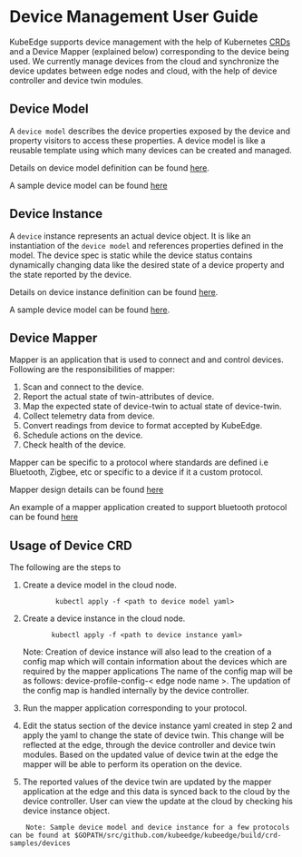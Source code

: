 # Device Management User Guide

KubeEdge supports device management with the help of Kubernetes [CRDs](https://kubernetes.io/docs/concepts/extend-kubernetes/api-extension/custom-resources/#customresourcedefinitions) and a Device Mapper (explained below) corresponding to the device being used.
We currently manage devices from the cloud and synchronize the device updates between edge nodes and cloud, with the help of device controller and device twin modules.


 ## Device Model

A `device model` describes the device properties exposed by the device and property visitors to access these properties. A device model is like a reusable template using which many devices can be created and managed.

Details on device model definition can be found [here](https://github.com/kubeedge/kubeedge/blob/master/docs/proposals/device-crd.md#device-model-type-definition).

A sample device model can be found [here](https://github.com/kubeedge/kubeedge/blob/master/docs/proposals/device-crd.md#device-model-sample)


## Device Instance

A `device` instance represents an actual device object. It is like an instantiation of the `device model` and references properties defined in the model. The device spec is static while the device status contains dynamically changing data like the desired state of a device property and the state reported by the device.

Details on device instance definition can be found [here](https://github.com/kubeedge/kubeedge/blob/master/docs/proposals/device-crd.md#device-instance-type-definition).

A sample device model can be found [here](https://github.com/kubeedge/kubeedge/blob/master/docs/proposals/device-crd.md#device-instance-sample).


## Device Mapper

 Mapper is an application that is used to connect and and control devices. Following are the responsibilities of mapper:
 1) Scan and connect to the device.
 2) Report the actual state of twin-attributes of device.
 3) Map the expected state of device-twin to actual state of device-twin.
 4) Collect telemetry data from device.
 5) Convert readings from device to format accepted by KubeEdge.
 6) Schedule actions on the device.
 7) Check health of the device.

 Mapper can be specific to a protocol where standards are defined i.e Bluetooth, Zigbee, etc or specific to a device if it a custom protocol.

 Mapper design details can be found [here](https://github.com/kubeedge/kubeedge/blob/master/docs/proposals/mapper-design.md#mapper-design)

 An example of a mapper application created to support bluetooth protocol can be found [here](https://github.com/kubeedge/kubeedge/tree/master/device/bluetooth_mapper#bluetooth-mapper)


## Usage of Device CRD

The following are the steps to

1. Create a device model in the cloud node.

    ```shell
            kubectl apply -f <path to device model yaml>
    ```

2. Create a device instance in the cloud node.

    ```shell
           kubectl apply -f <path to device instance yaml>
    ```

    Note: Creation of device instance will also lead to the creation of a config map which will contain information about the devices which are required by the mapper applications
    The name of the config map will be as follows: device-profile-config-< edge node name >. The updation of the config map is handled internally by the device controller.

3. Run the mapper application corresponding to your protocol.

4. Edit the status section of the device instance yaml created in step 2 and apply the yaml to change the state of device twin. This change will be reflected at the edge, through the device controller
 and device twin modules. Based on the updated value of device twin at the edge the mapper will be able to perform its operation on the device.

5. The reported values of the device twin are updated by the mapper application at the edge and this data is synced back to the cloud by the device controller. User can view the update at the cloud by checking his device instance object.

```shel
    Note: Sample device model and device instance for a few protocols can be found at $GOPATH/src/github.com/kubeedge/kubeedge/build/crd-samples/devices
```